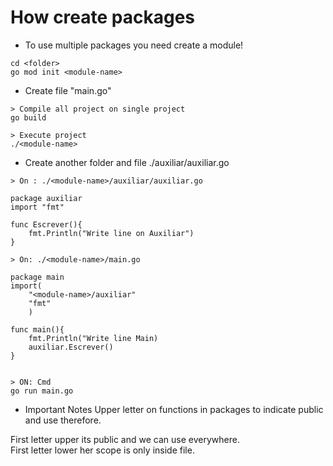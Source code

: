 # How create packages

- To use multiple packages you need create a module!
```
cd <folder>
go mod init <module-name>
```

- Create file "main.go"

```
> Compile all project on single project
go build 

> Execute project
./<module-name>

```

- Create another folder and file ./auxiliar/auxiliar.go
```
> On : ./<module-name>/auxiliar/auxiliar.go

package auxiliar
import "fmt"

func Escrever(){
    fmt.Println("Write line on Auxiliar")
}

> On: ./<module-name>/main.go

package main
import(
    "<module-name>/auxiliar"
    "fmt"
    )

func main(){
    fmt.Println("Write line Main)
    auxiliar.Escrever()
}


> ON: Cmd
go run main.go

```

- Important Notes
Upper letter on functions in packages to indicate public and use  therefore.

First letter upper its public and we can use everywhere.<br>
First letter lower her scope is only inside file.<br>
